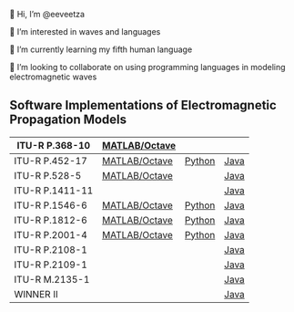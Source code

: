 👋 Hi, I’m @eeveetza 

👀 I’m interested in waves and languages

🌱 I’m currently learning my fifth human language

💞️ I’m looking to collaborate on using programming languages in modeling electromagnetic waves

<!-- 📫 How to reach me -->




## Software Implementations of Electromagnetic Propagation Models

|ITU-R P.368-10              | [MATLAB/Octave](https://github.com/eeveetza/LFMFSmoothEarth)        |         |             |
|----------------------------|---------------------------------------------------------------------|---------|-------------|
|ITU-R P.452-17              |[MATLAB/Octave](https://github.com/eeveetza/p452)                    |[Python](https://github.com/eeveetza/Py452) |[Java](https://github.com/eeveetza/javaP452) |
|ITU-R P.528-5             |[MATLAB/Octave](https://github.com/eeveetza/p528)         |   |[Java](https://github.com/eeveetza/javaP528) |
|ITU-R P.1411-11             |                  |              |[Java](https://github.com/eeveetza/javaP1411) |
|ITU-R P.1546-6             |[MATLAB/Octave](https://github.com/eeveetza/p1546)                    |[Python](https://github.com/eeveetza/Py1546) |[Java](https://github.com/eeveetza/javaP1546) |
|ITU-R P.1812-6              |[MATLAB/Octave](https://github.com/eeveetza/p1812)                    |[Python](https://github.com/eeveetza/Py1812) |[Java](https://github.com/eeveetza/javaP1812) |
|ITU-R P.2001-4              |[MATLAB/Octave](https://github.com/eeveetza/p2001)                    |[Python](https://github.com/eeveetza/Py2001) |[Java](https://github.com/eeveetza/javaP2001) |
|ITU-R P.2108-1            |                  |              |[Java](https://github.com/eeveetza/javaP2108) |
|ITU-R P.2109-1             |                  |              |[Java](https://github.com/eeveetza/javaP2109) |
|ITU-R M.2135-1             |                  |              |[Java](https://github.com/eeveetza/javaM2135) |
|WINNER II             |                  |              |[Java](https://github.com/eeveetza/javaWinner2) |

<!---
## MATLAB/Octave
- [ITU-R P.368-10](https://github.com/eeveetza/LFMFSmoothEarth)
- [ITU-R P.452-17](https://github.com/eeveetza/p452)
- [ITU-R P.528-5](https://github.com/eeveetza/p528)
- [ITU-R P.1546-6](https://github.com/eeveetza/p1546)
- [ITU-R P.1812-6](https://github.com/eeveetza/p1812)
- [ITU-R P.2001-4](https://github.com/eeveetza/p2001)

## Python
- [ITU-R P.452-17](https://github.com/eeveetza/Py452)
- [ITU-R P.1546-6](https://github.com/eeveetza/Py1546)
- [ITU-R P.1812-6](https://github.com/eeveetza/Py1812)
- [ITU-R P.2001-4](https://github.com/eeveetza/Py2001)


## Java

- [ITU-R P.452-17](https://github.com/eeveetza/javaP452)
- [ITU-R P.528-5](https://github.com/eeveetza/javaP528)
- [ITU-R P.1411-11](https://github.com/eeveetza/javaP1411)
- [ITU-R P.1546-6](https://github.com/eeveetza/javaP1546)
- [ITU-R P.2001-4](https://github.com/eeveetza/javaP2001)
- [ITU-R P.2108-1](https://github.com/eeveetza/javaP2108)
- [ITU-R P.2109-1](https://github.com/eeveetza/javaP2109)
- [ITU-R M.2135-1](https://github.com/eeveetza/javaM2135)
- [WINNER II](https://github.com/eeveetza/javaWinner2)
--->

<!---
eeveetza/eeveetza is a ✨ special ✨ repository because its `README.md` (this file) appears on your GitHub profile.
You can click the Preview link to take a look at your changes.
--->
